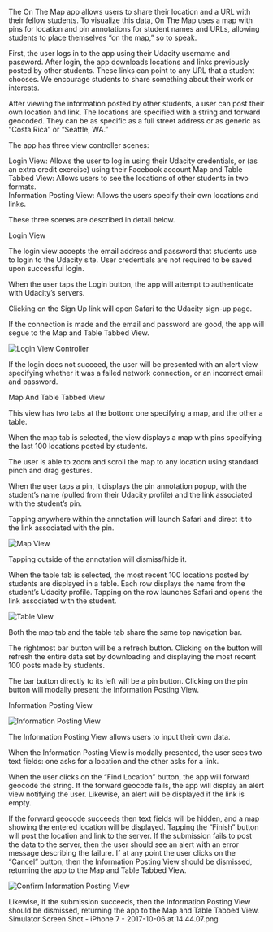 The On The Map app allows users to share their location and a URL with their fellow students. To visualize this data, On The Map uses a map with pins for location and pin annotations for student names and URLs, allowing students to place themselves “on the map,” so to speak. 


First, the user logs in to the app using their Udacity username and password. After login, the app downloads locations and links previously posted by other students. These links can point to any URL that a student chooses. We encourage students to share something about their work or interests.


After viewing the information posted by other students, a user can post their own location and link. The locations are specified with a string and forward geocoded. They can be as specific as a full street address or as generic as “Costa Rica” or “Seattle, WA.”


The app has three view controller scenes:


Login View: Allows the user to log in using their Udacity credentials, or (as an extra credit exercise) using their Facebook account
Map and Table Tabbed View: Allows users to see the locations of other students in two formats.  
Information Posting View: Allows the users specify their own locations and links.

These three scenes are described in detail below.

Login View

The login view accepts the email address and password that students use to login to the Udacity site. User credentials are not required to be saved upon successful login.


When the user taps the Login button, the app will attempt to authenticate with Udacity’s servers.


Clicking on the Sign Up link will open Safari to the Udacity sign-up page.


If the connection is made and the email and password are good, the app will segue to the Map and Table Tabbed View.

![Login View Controller](readMeImages/loginViewController.png "The initial view controller seen by user when app is launched")

If the login does not succeed, the user will be presented with an alert view specifying whether it was a failed network connection, or an incorrect email and password.

Map And Table Tabbed View

This view has two tabs at the bottom: one specifying a map, and the other a table.


When the map tab is selected, the view displays a map with pins specifying the last 100 locations posted by students.


The user is able to zoom and scroll the map to any location using standard pinch and drag gestures.


When the user taps a pin, it displays the pin annotation popup, with the student’s name (pulled from their Udacity profile) and the link associated with the student’s pin.


Tapping anywhere within the annotation will launch Safari and direct it to the link associated with the pin.

![Map View](readMeImages/allStudentsMapView.png "Map view populated with student locations represented as pins")

Tapping outside of the annotation will dismiss/hide it.


When the table tab is selected, the most recent 100 locations posted by students are displayed in a table. Each row displays the name from the student’s Udacity profile. Tapping on the row launches Safari and opens the link associated with the student.

![Table View](readMeImages/allStudentsTableView.png "Table View representing the 100 most recent student locations uploaded to server")

Both the map tab and the table tab share the same top navigation bar.


The rightmost bar button will be a refresh button. Clicking on the button will refresh the entire data set by downloading and displaying the most recent 100 posts made by students.


The bar button directly to its left will be a pin button. Clicking on the pin button will modally present the Information Posting View.


Information Posting View

![Information Posting View](readMeImages/searchForLocationView.png "View presented when user pushes the 'add pin' button on the map or table view")

The Information Posting View allows users to input their own data.


When the Information Posting View is modally presented, the user sees two text fields: one asks for a location and the other asks for a link.


When the user clicks on the “Find Location” button, the app will forward geocode the string. If the forward geocode fails, the app will display an alert view notifying the user. Likewise, an alert will be displayed if the link is empty.

If the forward geocode succeeds then text fields will be hidden, and a map showing the entered location will be displayed. Tapping the “Finish” button will post the location and link to the server.
If the submission fails to post the data to the server, then the user should see an alert with an error message describing the failure.
If at any point the user clicks on the “Cancel” button, then the Information Posting View should be dismissed, returning the app to the Map and Table Tabbed View.

![Confirm Information Posting View](readMeImages/searchForLocationOnMapView.png "Once user enters a url and location string the view changes to show geocoded location on a map and a confirm button")

Likewise, if the submission succeeds, then the Information Posting View should be dismissed, returning the app to the Map and Table Tabbed View.
Simulator Screen Shot - iPhone 7 - 2017-10-06 at 14.44.07.png


